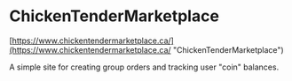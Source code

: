 # ChickenTenderMarketplace

[https://www.chickentendermarketplace.ca/](https://www.chickentendermarketplace.ca/ "ChickenTenderMarketplace")

A simple site for creating group orders and tracking user "coin" balances.
